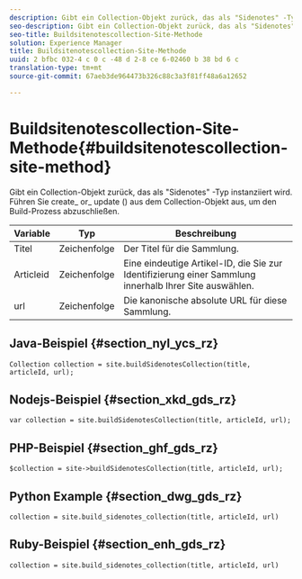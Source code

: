 ```yaml
---
description: Gibt ein Collection-Objekt zurück, das als "Sidenotes" -Typ instanziiert wird. Führen Sie create_ or_ update () aus dem Collection-Objekt aus, um den Build-Prozess abzuschließen.
seo-description: Gibt ein Collection-Objekt zurück, das als "Sidenotes" -Typ instanziiert wird. Führen Sie create_ or_ update () aus dem Collection-Objekt aus, um den Build-Prozess abzuschließen.
seo-title: Buildsitenotescollection-Site-Methode
solution: Experience Manager
title: Buildsitenotescollection-Site-Methode
uuid: 2 bfbc 032-4 c 0 c -48 d 2-8 ce 6-02460 b 38 bd 6 c
translation-type: tm+mt
source-git-commit: 67aeb3de964473b326c88c3a3f81ff48a6a12652

---
```



# Buildsitenotescollection-Site-Methode{#buildsitenotescollection-site-method}

Gibt ein Collection-Objekt zurück, das als &quot;Sidenotes&quot; -Typ instanziiert wird. Führen Sie create_ or_ update () aus dem Collection-Objekt aus, um den Build-Prozess abzuschließen.

| Variable | Typ | Beschreibung |
|--- |--- |--- |
| Titel | Zeichenfolge | Der Titel für die Sammlung. |
| Articleid | Zeichenfolge | Eine eindeutige Artikel-ID, die Sie zur Identifizierung einer Sammlung innerhalb Ihrer Site auswählen. |
| url | Zeichenfolge | Die kanonische absolute URL für diese Sammlung. |

## Java-Beispiel {#section_nyl_ycs_rz}

```
Collection collection = site.buildSidenotesCollection(title, articleId, url); 
```

## Nodejs-Beispiel {#section_xkd_gds_rz}

```
var collection = site.buildSidenotesCollection(title, articleId, url); 
```

## PHP-Beispiel {#section_ghf_gds_rz}

```
$collection = site->buildSidenotesCollection(title, articleId, url); 
```

## Python Example {#section_dwg_gds_rz}

```
collection = site.build_sidenotes_collection(title, articleId, url) 
```

## Ruby-Beispiel {#section_enh_gds_rz}

```
collection = site.build_sidenotes_collection(title, articleId, url) 
```
